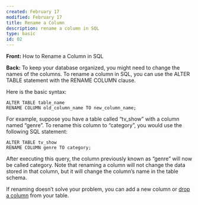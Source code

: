 ```yaml
---
created: February 17
modified: February 17
title: Rename a Column
description: rename a column in SQL
type: basic
id: 02
---
```

**Front:**
How to Rename a Column in SQL

**Back:**
To keep your database organized, you might need to change the names of the columns. To rename a column in SQL, you can use the ALTER TABLE statement with the RENAME COLUMN clause.

Here is the basic syntax:

```
ALTER TABLE table_name 
RENAME COLUMN old_column_name TO new_column_name;
```

For example, suppose you have a table called “tv\_show” with a column named “genre”. To rename this column to “category”, you would use the following SQL statement:

```
ALTER TABLE tv_show 
RENAME COLUMN genre TO category;
```

After executing this query, the column previously known as “genre” will now be called category. Note that renaming a column will not change the data stored in that column, but it will change the column’s name in the table schema.

If renaming doesn’t solve your problem, you can add a new column or [drop a column](https://www.coginiti.co/tutorials/beginner/drop-column/) from your table.